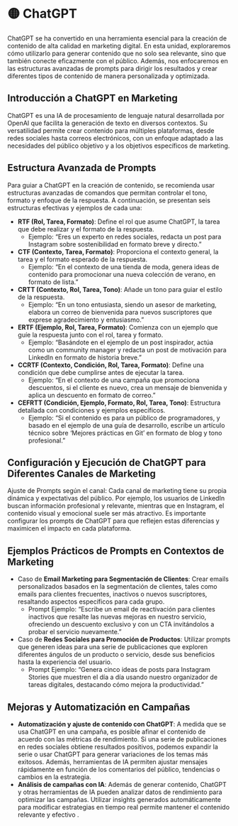 # 🟡 ChatGPT
ChatGPT se ha convertido en una herramienta esencial para la creación de contenido de alta calidad en marketing digital. En esta unidad, exploraremos cómo utilizarlo para generar contenido que no solo sea relevante, sino que también conecte eficazmente con el público. Además, nos enfocaremos en las estructuras avanzadas de prompts para dirigir los resultados y crear diferentes tipos de contenido de manera personalizada y optimizada.

## Introducción a ChatGPT en Marketing
ChatGPT es una IA de procesamiento de lenguaje natural desarrollada por OpenAI que facilita la generación de texto en diversos contextos. Su versatilidad permite crear contenido para múltiples plataformas, desde redes sociales hasta correos electrónicos, con un enfoque adaptado a las necesidades del público objetivo y a los objetivos específicos de marketing.

## Estructura Avanzada de Prompts
Para guiar a ChatGPT en la creación de contenido, se recomienda usar estructuras avanzadas de comandos que permitan controlar el tono, formato y enfoque de la respuesta. A continuación, se presentan seis estructuras efectivas y ejemplos de cada una:
- **RTF (Rol, Tarea, Formato)**: Define el rol que asume ChatGPT, la tarea que debe realizar y el formato de la respuesta.
    - Ejemplo: “Eres un experto en redes sociales, redacta un post para Instagram sobre sostenibilidad en formato breve y directo.”
- **CTF (Contexto, Tarea, Formato)**: Proporciona el contexto general, la tarea y el formato esperado de la respuesta.
    - Ejemplo: “En el contexto de una tienda de moda, genera ideas de contenido para promocionar una nueva colección de verano, en formato de lista.”
- **CRTT (Contexto, Rol, Tarea, Tono)**: Añade un tono para guiar el estilo de la respuesta.
    - Ejemplo: “En un tono entusiasta, siendo un asesor de marketing, elabora un correo de bienvenida para nuevos suscriptores que exprese agradecimiento y entusiasmo.”
- **ERTF (Ejemplo, Rol, Tarea, Formato)**: Comienza con un ejemplo que guíe la respuesta junto con el rol, tarea y formato.
    - Ejemplo: “Basándote en el ejemplo de un post inspirador, actúa como un community manager y redacta un post de motivación para LinkedIn en formato de historia breve.”
- **CCRTF (Contexto, Condición, Rol, Tarea, Formato)**: Define una condición que debe cumplirse antes de ejecutar la tarea.
    - Ejemplo: “En el contexto de una campaña que promociona descuentos, si el cliente es nuevo, crea un mensaje de bienvenida y aplica un descuento en formato de correo.”
- **CEFRTT (Condición, Ejemplo, Formato, Rol, Tarea, Tono)**: Estructura detallada con condiciones y ejemplos específicos.
    - Ejemplo: “Si el contenido es para un público de programadores, y basado en el ejemplo de una guía de desarrollo, escribe un artículo técnico sobre ‘Mejores prácticas en Git’ en formato de blog y tono profesional.”

## Configuración y Ejecución de ChatGPT para Diferentes Canales de Marketing
Ajuste de Prompts según el canal: Cada canal de marketing tiene su propia dinámica y expectativas del público. Por ejemplo, los usuarios de LinkedIn buscan información profesional y relevante, mientras que en Instagram, el contenido visual y emocional suele ser más atractivo. Es importante configurar los prompts de ChatGPT para que reflejen estas diferencias y maximicen el impacto en cada plataforma.

## Ejemplos Prácticos de Prompts en Contextos de Marketing
- Caso de **Email Marketing para Segmentación de Clientes**: Crear emails personalizados basados en la segmentación de clientes, tales como emails para clientes frecuentes, inactivos o nuevos suscriptores, resaltando aspectos específicos para cada grupo.
    - Prompt Ejemplo: “Escribe un email de reactivación para clientes inactivos que resalte las nuevas mejoras en nuestro servicio, ofreciendo un descuento exclusivo y con un CTA invitándolos a probar el servicio nuevamente.”
- Caso de **Redes Sociales para Promoción de Productos**: Utilizar prompts que generen ideas para una serie de publicaciones que exploren diferentes ángulos de un producto o servicio, desde sus beneficios hasta la experiencia del usuario.
    - Prompt Ejemplo: “Genera cinco ideas de posts para Instagram Stories que muestren el día a día usando nuestro organizador de tareas digitales, destacando cómo mejora la productividad.”

## Mejoras y Automatización en Campañas
- **Automatización y ajuste de contenido con ChatGPT**: A medida que se usa ChatGPT en una campaña, es posible afinar el contenido de acuerdo con las métricas de rendimiento. Si una serie de publicaciones en redes sociales obtiene resultados positivos, podemos expandir la serie o usar ChatGPT para generar variaciones de los temas más exitosos. Además, herramientas de IA permiten ajustar mensajes rápidamente en función de los comentarios del público, tendencias o cambios en la estrategia.
- **Análisis de campañas con IA**: Además de generar contenido, ChatGPT y otras herramientas de IA pueden analizar datos de rendimiento para optimizar las campañas. Utilizar insights generados automáticamente para modificar estrategias en tiempo real permite mantener el contenido relevante y efectivo .